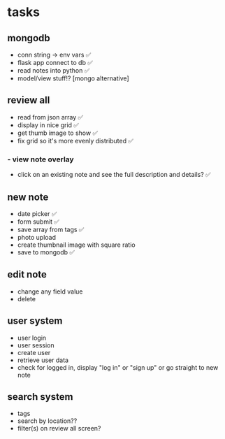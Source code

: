 # tasks
## mongodb
- conn string -> env vars ✅
- flask app connect to db ✅
- read notes into python ✅
- model/view stuff!? [mongo alternative]

## review all
- read from json array ✅
- display in nice grid ✅
- get thumb image to show ✅
- fix grid so it's more evenly distributed ✅
### - view note overlay
- click on an existing note and see the full description and details? ✅

## new note
- date picker ✅
- form submit ✅
- save array from tags ✅
- photo upload 
- create thumbnail image with square ratio
- save to mongodb ✅

## edit note
- change any field value
- delete

## user system
- user login
- user session
- create user
- retrieve user data
- check for logged in, display "log in" or "sign up" or go straight to new note

## search system
- tags
- search by location??
- filter(s) on review all screen?
